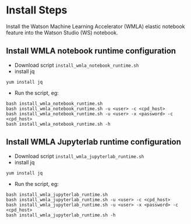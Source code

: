 
# Install Steps
Install the Watson Machine Learning Accelerator (WMLA) elastic notebook feature into the Watson Studio (WS) notebook.

## Install WMLA notebook runtime configuration
- Download script `install_wmla_notebook_runtime.sh`
- install jq
```
yum install jq
```
- Run the script, eg:
```
bash install_wmla_notebook_runtime.sh
bash install_wmla_notebook_runtime.sh -u <user> -c <cpd_host>
bash install_wmla_notebook_runtime.sh -u <user> -x <password> -c <cpd_host>
bash install_wmla_notebook_runtime.sh -h
```

## Install WMLA Jupyterlab runtime configuration
- Download script `install_wmla_jupyterlab_runtime.sh`
- install jq
```
yum install jq
```
- Run the script, eg:
```
bash install_wmla_jupyterlab_runtime.sh
bash install_wmla_jupyterlab_runtime.sh -u <user> -c <cpd_host>
bash install_wmla_jupyterlab_runtime.sh -u <user> -x <password> -c <cpd_host>
bash install_wmla_jupyterlab_runtime.sh -h
```
